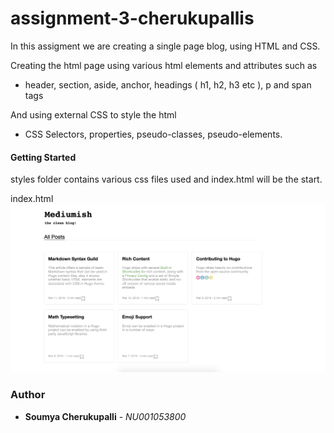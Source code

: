 # assignment-3-cherukupallis


In this assigment we are creating a single page blog, using HTML and CSS. 

Creating the html page using various html elements and attributes such as 
* header, section, aside, anchor, headings ( h1, h2, h3 etc ), p and span tags 

And using external CSS to style the html 
* CSS Selectors, properties, pseudo-classes, pseudo-elements.

#### Getting Started

styles folder contains various css files used and index.html will be the start. 

index.html
![Image of Page1](./images/index.png)

### Author
* **Soumya Cherukupalli** - *NU001053800*  
